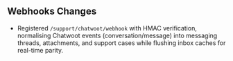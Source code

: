 ## Webhooks Changes

- Registered `/support/chatwoot/webhook` with HMAC verification, normalising Chatwoot events (conversation/message) into messaging threads, attachments, and support cases while flushing inbox caches for real-time parity.
